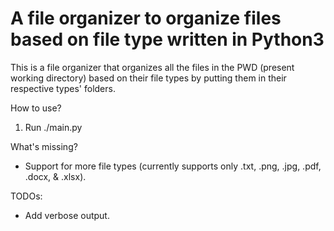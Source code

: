 # A file organizer to organize files based on file type written in Python3 

This is a file organizer that organizes all the files in the PWD (present working directory) based on their file types by putting them in their respective types' folders.

How to use?
1. Run ./main.py

What's missing?
- Support for more file types (currently supports only .txt, .png, .jpg, .pdf, .docx, & .xlsx).

TODOs:
- Add verbose output.

